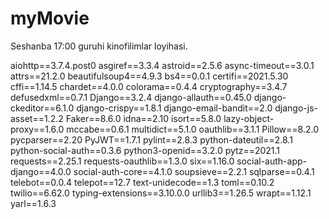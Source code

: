 # myMovie
Seshanba 17:00 guruhi kinofilimlar loyihasi.

aiohttp==3.7.4.post0
asgiref==3.3.4
astroid==2.5.6
async-timeout==3.0.1
attrs==21.2.0
beautifulsoup4==4.9.3
bs4==0.0.1
certifi==2021.5.30
cffi==1.14.5
chardet==4.0.0
colorama==0.4.4
cryptography==3.4.7
defusedxml==0.7.1
Django==3.2.4
django-allauth==0.45.0
django-ckeditor==6.1.0
django-crispy==1.8.1
django-email-bandit==2.0
django-js-asset==1.2.2
Faker==8.6.0
idna==2.10
isort==5.8.0
lazy-object-proxy==1.6.0
mccabe==0.6.1
multidict==5.1.0
oauthlib==3.1.1
Pillow==8.2.0
pycparser==2.20
PyJWT==1.7.1
pylint==2.8.3
python-dateutil==2.8.1
python-social-auth==0.3.6
python3-openid==3.2.0
pytz==2021.1
requests==2.25.1
requests-oauthlib==1.3.0
six==1.16.0
social-auth-app-django==4.0.0
social-auth-core==4.1.0
soupsieve==2.2.1
sqlparse==0.4.1
telebot==0.0.4
telepot==12.7
text-unidecode==1.3
toml==0.10.2
twilio==6.62.0
typing-extensions==3.10.0.0
urllib3==1.26.5
wrapt==1.12.1
yarl==1.6.3
